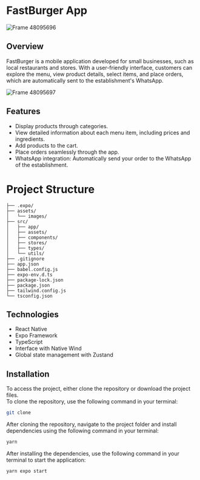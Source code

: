# FastBurger App

![Frame 48095696](https://github.com/tiagopacedev/delivery-app/assets/118914503/744b7c16-a4df-442e-8819-049edea112b7)

## Overview

FastBurger is a mobile application developed for small businesses, such as local restaurants and stores. With a user-friendly interface, customers can explore the menu, view product details, select items, and place orders, which are automatically sent to the establishment's WhatsApp.

![Frame 48095697](https://github.com/tiagopacedev/delivery-app/assets/118914503/46e1a8d3-7864-4fa2-8308-396d604f441a)

## Features

- Display products through categories.
- View detailed information about each menu item, including prices and ingredients.
- Add products to the cart.
- Place orders seamlessly through the app.
- WhatsApp integration: Automatically send your order to the WhatsApp of the establishment.

# Project Structure

```
├── .expo/
├── assets/
│   └── images/
├── src/
│   ├── app/
│   ├── assets/
│   ├── components/
│   ├── stores/
│   ├── types/
│   └── utils/
├── .gitignore
├── app.json
├── babel.config.js
├── expo-env.d.ts
├── package-lock.json
├── package.json
├── tailwind.config.js
└── tsconfig.json
```

## Technologies

- React Native
- Expo Framework
- TypeScript
- Interface with Native Wind
- Global state management with Zustand

## Installation
To access the project, either clone the repository or download the project files.<br>
To clone the repository, use the following command in your terminal:

```sh
git clone 
```

After cloning the repository, navigate to the project folder and install dependencies using the following command in your terminal:

```sh
yarn 
```

After installing the dependencies, use the following command in your terminal to start the application:

```sh
yarn expo start
```




